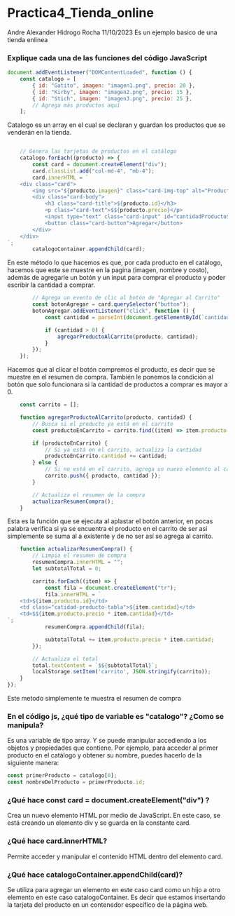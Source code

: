 # Practica4_Tienda_online
Andre Alexander Hidrogo Rocha 11/10/2023 Es un ejemplo basico de una tienda enlinea

### Explique cada una de las funciones del código JavaScript
``` javascript
document.addEventListener("DOMContentLoaded", function () {
    const catalogo = [
        { id: "Gatito", imagen: "imagen1.png", precio: 20 },
        { id: "Kirby", imagen: "imagen2.png", precio: 15 },
        { id: "Stich", imagen: "imagen3.png", precio: 25 },
        // Agrega más productos aquí
    ];
```
Catalogo es un array en el cual se declaran y guardan los productos que se venderán en la tienda.
``` javascript

    // Genera las tarjetas de productos en el catálogo
    catalogo.forEach((producto) => {
        const card = document.createElement("div");
        card.classList.add("col-md-4", "mb-4");
        card.innerHTML = `
    <div class="card">
        <img src="${producto.imagen}" class="card-img-top" alt="Producto ${producto.id}">
        <div class="card-body">
            <h3 class="card-title">${producto.id}</h3>
            <p class="card-text">$${producto.precio}</p>
            <input type="text" class="card-input" id="cantidadProducto${producto.id}" placeholder="Ingresa la cantidad"/>
            <button class="card-button">Agregar</button>
        </div>
    </div>
`;
        catalogoContainer.appendChild(card);
```
En este método lo que hacemos es que, por cada producto en el catálogo, hacemos que este se muestre en la pagina (imagen, nombre y costo), además de agregarle un botón y un input para comprar el producto y poder escribir la cantidad a comprar.
``` javascript
        // Agrega un evento de clic al botón de "Agregar al Carrito"
        const botonAgregar = card.querySelector("button");
        botonAgregar.addEventListener("click", function () {
            const cantidad = parseInt(document.getElementById(`cantidadProducto${producto.id}`).value);

            if (cantidad > 0) {
                agregarProductoAlCarrito(producto, cantidad);
            }
        });
    });
```
Hacemos que al clicar el botón compremos el producto, es decir que se muestre en el resumen de compra. También le ponemos la condición al botón que solo funcionara si la cantidad de productos a comprar es mayor a 0.
``` javascript
    const carrito = [];

    function agregarProductoAlCarrito(producto, cantidad) {
        // Busca si el producto ya está en el carrito
        const productoEnCarrito = carrito.find((item) => item.producto.id === producto.id);

        if (productoEnCarrito) {
            // Si ya está en el carrito, actualiza la cantidad
            productoEnCarrito.cantidad += cantidad;
        } else {
            // Si no está en el carrito, agrega un nuevo elemento al carrito
            carrito.push({ producto, cantidad });
        }

        // Actualiza el resumen de la compra
        actualizarResumenCompra();
    }
```
Esta es la función que se ejecuta al aplastar el botón anterior, en pocas palabra verifica si ya se encuentra el producto en el carrito de ser así simplemente se suma al a existente y de no ser así se agrega al carrito.
``` javascript
    function actualizarResumenCompra() {
        // Limpia el resumen de compra
        resumenCompra.innerHTML = "";
        let subtotalTotal = 0;

        carrito.forEach((item) => {
            const fila = document.createElement("tr");
            fila.innerHTML = `
    <td>${item.producto.id}</td>
    <td class="catidad-producto-tabla">${item.cantidad}</td>
    <td>$${item.producto.precio * item.cantidad}</td>
`;
            resumenCompra.appendChild(fila);

            subtotalTotal += item.producto.precio * item.cantidad;
        });

        // Actualiza el total
        total.textContent = `$${subtotalTotal}`;
        localStorage.setItem('carrito', JSON.stringify(carrito));
    }
});
```
Este metodo simplemente te muestra el resumen de compra

### En el código js, ¿qué tipo de variable es "catalogo"? ¿Como se manipula?
Es una variable de tipo array. Y se puede manipular accediendo a los objetos y propiedades que contiene. Por ejemplo, para acceder al primer producto en el catálogo y obtener su nombre, puedes hacerlo de la siguiente manera:
``` javascript
const primerProducto = catalogo[0]; 
const nombreDelProducto = primerProducto.id; 

``` 
### ¿Qué hace const card = document.createElement("div") ?
Crea un nuevo elemento HTML por medio de JavaScript. En este caso, se está creando un elemento div y se guarda en la constante card.

### ¿Qué hace card.innerHTML?
Permite acceder y manipular el contenido HTML dentro del elemento card.

### ¿Qué hace catalogoContainer.appendChild(card)?
Se utiliza para agregar un elemento en este caso card como un hijo a otro elemento en este caso catalogoContainer. Es decir que estamos insertando la tarjeta del producto en un contenedor específico de la página web.
